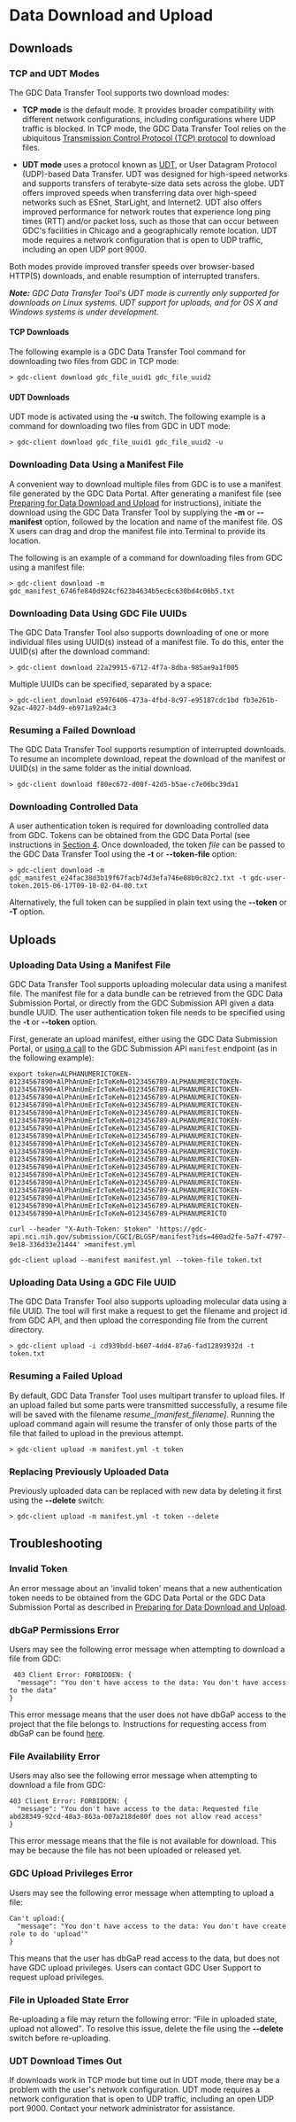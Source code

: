 # Data Download and Upload

## Downloads


### TCP and UDT Modes

The GDC Data Transfer Tool supports two download modes:

* **TCP mode** is the default mode. It provides broader compatibility with different network configurations, including configurations where UDP traffic is blocked. In TCP mode, the GDC Data Transfer Tool relies on the ubiquitous [Transmission Control Protocol (TCP) protocol](https://tools.ietf.org/html/rfc793) to download files.

* **UDT mode** uses a protocol known as [UDT](http://udt.sourceforge.net/), or User Datagram Protocol (UDP)-based Data Transfer. UDT was designed for high-speed networks and supports transfers of terabyte-size data sets across the globe. UDT offers improved speeds when transferring data over high-speed networks such as ESnet, StarLight, and Internet2. UDT also offers improved performance for network routes that experience long ping times (RTT) and/or packet loss, such as those that can occur between GDC's facilities in Chicago and a geographically remote location. UDT mode requires a network configuration that is open to UDP traffic, including an open UDP port 9000.

Both modes provide improved transfer speeds over browser-based HTTP(S) downloads, and enable resumption of interrupted transfers.

*__Note:__ GDC Data Transfer Tool's UDT mode is currently only supported for downloads on Linux systems. UDT support for uploads, and for OS X and Windows systems is under development.*

#### TCP Downloads

The following example is a GDC Data Transfer Tool command for downloading two files from GDC in TCP mode:

	> gdc-client download gdc_file_uuid1 gdc_file_uuid2


#### UDT Downloads

UDT mode is activated using the **-u** switch. The following example is a command for downloading two files from GDC in UDT mode:

	> gdc-client download gdc_file_uuid1 gdc_file_uuid2 -u


### Downloading Data Using a Manifest File

A convenient way to download multiple files from GDC is to use a manifest file generated by the GDC Data Portal. After generating a manifest file (see [Preparing for Data Download and Upload](Preparing_for_Data_Download_and_Upload.md) for instructions), initiate the download using the GDC Data Transfer Tool by supplying the **-m** or **--manifest** option, followed by the location and name of the manifest file. OS X users can drag and drop the manifest file into Terminal to provide its location.

The following is an example of a command for downloading files from GDC using a manifest file:

	> gdc-client download -m gdc_manifest_6746fe840d924cf623b4634b5ec6c630bd4c06b5.txt

### Downloading Data Using GDC File UUIDs

The GDC Data Transfer Tool also supports downloading of one or more individual files using UUID(s) instead of a manifest file. To do this, enter the UUID(s) after the download command:

	> gdc-client download 22a29915-6712-4f7a-8dba-985ae9a1f005

Multiple UUIDs can be specified, separated by a space:

	> gdc-client download e5976406-473a-4fbd-8c97-e95187cdc1bd fb3e261b-92ac-4027-b4d9-eb971a92a4c3

### Resuming a Failed Download

The GDC Data Transfer Tool supports resumption of interrupted downloads. To resume an incomplete download, repeat the download of the manifest or UUID(s) in the same folder as the initial download.

	> gdc-client download f80ec672-d00f-42d5-b5ae-c7e06bc39da1

### Downloading Controlled Data

A user authentication token is required for downloading controlled data from GDC. Tokens can be obtained from the GDC Data Portal (see instructions in [Section 4](Preparing_for_Data_Download_and_Upload.md). Once downloaded, the token *file* can be passed to the GDC Data Transfer Tool using the **-t** or **--token-file** option:

	> gdc-client download -m gdc_manifest_e24fac38d3b19f67facb74d3efa746e08b0c82c2.txt -t gdc-user-token.2015-06-17T09-10-02-04-00.txt

Alternatively, the full token can be supplied in plain text using the **--token** or **-T** option.

## Uploads

### Uploading Data Using a Manifest File

GDC Data Transfer Tool supports uploading molecular data using a manifest file. The manifest file for a data bundle can be retrieved from the GDC Data Submission Portal, or directly from the GDC Submission API given a data bundle UUID. The user authentication token file needs to be specified using the **-t** or **--token** option.

First, generate an upload manifest, either using the GDC Data Submission Portal, or [using a call](/API/Users_Guide/Submission.md#upload-manifest) to the GDC Submission API `manifest` endpoint (as in the following example):

```Manifest
export token=ALPHANUMERICTOKEN-01234567890+AlPhAnUmErIcToKeN=0123456789-ALPHANUMERICTOKEN-01234567890+AlPhAnUmErIcToKeN=0123456789-ALPHANUMERICTOKEN-01234567890+AlPhAnUmErIcToKeN=0123456789-ALPHANUMERICTOKEN-01234567890+AlPhAnUmErIcToKeN=0123456789-ALPHANUMERICTOKEN-01234567890+AlPhAnUmErIcToKeN=0123456789-ALPHANUMERICTOKEN-01234567890+AlPhAnUmErIcToKeN=0123456789-ALPHANUMERICTOKEN-01234567890+AlPhAnUmErIcToKeN=0123456789-ALPHANUMERICTOKEN-01234567890+AlPhAnUmErIcToKeN=0123456789-ALPHANUMERICTOKEN-01234567890+AlPhAnUmErIcToKeN=0123456789-ALPHANUMERICTOKEN-01234567890+AlPhAnUmErIcToKeN=0123456789-ALPHANUMERICTOKEN-01234567890+AlPhAnUmErIcToKeN=0123456789-ALPHANUMERICTOKEN-01234567890+AlPhAnUmErIcToKeN=0123456789-ALPHANUMERICTOKEN-01234567890+AlPhAnUmErIcToKeN=0123456789-ALPHANUMERICTOKEN-01234567890+AlPhAnUmErIcToKeN=0123456789-ALPHANUMERICTOKEN-01234567890+AlPhAnUmErIcToKeN=0123456789-ALPHANUMERICTOKEN-01234567890+AlPhAnUmErIcToKeN=0123456789-ALPHANUMERICTOKEN-01234567890+AlPhAnUmErIcToKeN=0123456789-ALPHANUMERICTOKEN-01234567890+AlPhAnUmErIcToKeN=0123456789-ALPHANUMERICTO

curl --header "X-Auth-Token: $token" 'https://gdc-api.nci.nih.gov/submission/CGCI/BLGSP/manifest?ids=460ad2fe-5a7f-4797-9e18-336d33e21444' >manifest.yml
```
```Upload
gdc-client upload --manifest manifest.yml --token-file token.txt
```

### Uploading Data Using a GDC File UUID

The GDC Data Transfer Tool also supports uploading molecular data using a file UUID. The tool will first make a request to get the filename and project id from GDC API, and then upload the corresponding file from the current directory.

	> gdc-client upload -i cd939bdd-b607-4dd4-87a6-fad12893932d -t token.txt

### Resuming a Failed Upload

By default, GDC Data Transfer Tool uses multipart transfer to upload files. If an upload failed but some parts were transmitted successfully, a resume file will be saved with the filename *resume\_[manifest\_filename]*. Running the upload command again will resume the transfer of only those parts of the file that failed to upload in the previous attempt.

	> gdc-client upload -m manifest.yml -t token

### Replacing Previously Uploaded Data

Previously uploaded data can be replaced with new data by deleting it first using the **--delete** switch:

	> gdc-client upload -m manifest.yml -t token --delete

## Troubleshooting

### Invalid Token

An error message about an &#39;invalid token&#39; means that a new authentication token needs to be obtained from the GDC Data Portal or the GDC Data Submission Portal as described in [Preparing for Data Download and Upload](Preparing_for_Data_Download_and_Upload.md).

### dbGaP Permissions Error

Users may see the following error message when attempting to download a file from GDC:

	 403 Client Error: FORBIDDEN: {
	  "message": "You don't have access to the data: You don't have access to the data"
	}

This error message means that the user does not have dbGaP access to the project that the file belongs to. Instructions for requesting access from dbGaP can be found [here](https://gdc.nci.nih.gov/access-data/obtaining-access-controlled-data/registering-and-working-era-commons-and-dbgap).

### File Availability Error

Users may also see the following error message when attempting to download a file from GDC:

	403 Client Error: FORBIDDEN: {
	  "message": "You don't have access to the data: Requested file abd28349-92cd-48a3-863a-007a218de80f does not allow read access"
	}

This error message means that the file is not available for download. This may be because the file has not been uploaded or released yet.

### GDC Upload Privileges Error

Users may see the following error message when attempting to upload a file:

	Can't upload:{
	  "message": "You don't have access to the data: You don't have create role to do 'upload'"
	}

This means that the user has dbGaP read access to the data, but does not have GDC upload privileges. Users can contact GDC User Support to request upload privileges.

### File in Uploaded State Error

Re-uploading a file may return the following error: <q>File in uploaded state, upload not allowed</q>. To resolve this issue, delete the file using the **--delete** switch before re-uploading.

###  UDT Download Times Out

If downloads work in TCP mode but time out in UDT mode, there may be a problem with the user's network configuration. UDT mode requires a network configuration that is open to UDP traffic, including an open UDP port 9000. Contact your network administrator for assistance.
